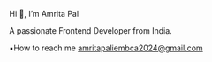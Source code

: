  Hi 👋, I’m Amrita Pal
 
 A passionate Frontend Developer from India.
  
  ▪︎How to reach me amritapaliembca2024@gmail.com
